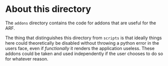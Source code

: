 # About this directory

The `addons` directory contains the code for addons that are useful for the ARF.

The thing that distinguishes this directory from `scripts` is that ideally things here could theoretically be disabled without 
throwing a python error in the users face, even if *functionally* it renders the application useless. These addons could be taken
and used independently if the user chooses to do so for whatever reason.